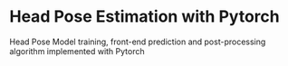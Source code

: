 # Head Pose Estimation with Pytorch
Head Pose Model training, front-end prediction and post-processing algorithm implemented with Pytorch
